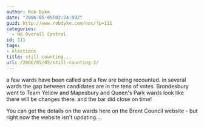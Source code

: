 ```yaml
---
author: Rob Dyke
date: "2006-05-05T02:24:09Z"
guid: http://www.robdyke.com/noc/?p=111
categories:
  - No Overall Control
id: 111
tags:
- elections
title: still counting...
url: /2006/05/05/still-counting-2/
---
```

a few wards have been called and a few are being recounted. in several wards the gap between candidates are in the tens of votes. Brondesbury went to Team Yellow and Mapesbury and Queen's Park wards look like there will be changes there. and the bar did close on time!

You can get the details on the wards here on the Brent Council website - but right now the website isn't updating....